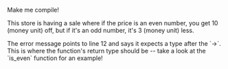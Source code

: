 Make me compile!

This store is having a sale where if the price is an even number, you get 10 (money unit) off, but if it's an odd number, it's 3 (money unit) less.

<div class="hint">
  The error message points to line 12 and says it expects a type after the `->`.
  This is where the function's return type should be -- take a look at the `is_even` function for an example!
</div>
